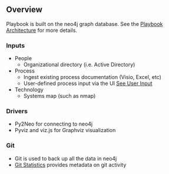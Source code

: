 ## Overview

Playbook is built on the neo4j graph database. See the [Playbook Architecture](#https://github.com/paulejarvis/Playbook/blob/master/Tech/Playbook%20Architecture.png) for more details.

### Inputs

* People
  * Organizational directory (i.e. Active Directory)
* Process
  * Ingest existing process documentation (Visio, Excel, etc)
  * User-defined process input via the UI [See User Input](#https://github.com/paulejarvis/Playbook/tree/master/Tech/User%20Input)
* Technology
  * Systems map (such as nmap)

### Drivers

* Py2Neo for connecting to neo4j
* Pyviz and viz.js for Graphviz visualization

### Git

* Git is used to back up all the data in neo4j
* [Git Statistics](#https://lukasmestan.com/git-quick-stats/) provides metadata on git activity
